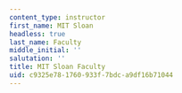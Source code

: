 ```yaml
---
content_type: instructor
first_name: MIT Sloan
headless: true
last_name: Faculty
middle_initial: ''
salutation: ''
title: MIT Sloan Faculty
uid: c9325e78-1760-933f-7bdc-a9df16b71044
---
```


